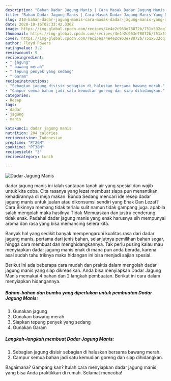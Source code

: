```yaml
---
description: "Bahan Dadar Jagung Manis | Cara Masak Dadar Jagung Manis Yang Mudah Dan Praktis"
title: "Bahan Dadar Jagung Manis | Cara Masak Dadar Jagung Manis Yang Mudah Dan Praktis"
slug: 210-bahan-dadar-jagung-manis-cara-masak-dadar-jagung-manis-yang-mudah-dan-praktis
date: 2020-10-16T02:33:42.336Z
image: https://img-global.cpcdn.com/recipes/4e4e2c963e78872b/751x532cq70/dadar-jagung-manis-foto-resep-utama.jpg
thumbnail: https://img-global.cpcdn.com/recipes/4e4e2c963e78872b/751x532cq70/dadar-jagung-manis-foto-resep-utama.jpg
cover: https://img-global.cpcdn.com/recipes/4e4e2c963e78872b/751x532cq70/dadar-jagung-manis-foto-resep-utama.jpg
author: Floyd Powers
ratingvalue: 3.2
reviewcount: 9
recipeingredient:
- " jagung"
- " bawang merah"
- " tepung penyek yang sedang"
- " Garam"
recipeinstructions:
- "Sebagian jagung disisir sebagian di haluskan bersama bawang merah."
- "Campur semua bahan jadi satu kemudian goreng dan siap dihidangkan."
categories:
- Resep
tags:
- dadar
- jagung
- manis

katakunci: dadar jagung manis 
nutrition: 204 calories
recipecuisine: Indonesian
preptime: "PT26M"
cooktime: "PT38M"
recipeyield: "3"
recipecategory: Lunch

---
```



![Dadar Jagung Manis](https://img-global.cpcdn.com/recipes/4e4e2c963e78872b/751x532cq70/dadar-jagung-manis-foto-resep-utama.jpg)


dadar jagung manis ini ialah santapan tanah air yang spesial dan wajib untuk kita coba. Cita rasanya yang lezat membuat siapa pun menantikan kehadirannya di meja makan.
Bunda Sedang mencari ide resep dadar jagung manis untuk jualan atau dikonsumsi sendiri yang Enak Dan Lezat? Cara Bikinnya memang tidak terlalu sulit namun tidak gampang juga. apabila salah mengolah maka hasilnya Tidak Memuaskan dan justru cenderung tidak enak. Padahal dadar jagung manis yang enak harusnya sih mempunyai aroma dan rasa yang bisa memancing selera kita.

Banyak hal yang sedikit banyak mempengaruhi kualitas rasa dari dadar jagung manis, pertama dari jenis bahan, selanjutnya pemilihan bahan segar, hingga cara membuat dan menghidangkannya. Tak perlu pusing kalau mau menyiapkan dadar jagung manis enak di mana pun anda berada, karena asal sudah tahu triknya maka hidangan ini bisa menjadi sajian spesial.




Berikut ini ada beberapa cara mudah dan praktis dalam mengolah dadar jagung manis yang siap dikreasikan. Anda bisa menyiapkan Dadar Jagung Manis memakai 4 bahan dan 2 langkah pembuatan. Berikut ini cara dalam menyiapkan hidangannya.

<!--inarticleads1-->

##### Bahan-bahan dan bumbu yang diperlukan untuk pembuatan Dadar Jagung Manis:

1. Gunakan  jagung
1. Gunakan  bawang merah
1. Siapkan  tepung penyek yang sedang
1. Gunakan  Garam




<!--inarticleads2-->

##### Langkah-langkah membuat Dadar Jagung Manis:

1. Sebagian jagung disisir sebagian di haluskan bersama bawang merah.
1. Campur semua bahan jadi satu kemudian goreng dan siap dihidangkan.




Bagaimana? Gampang kan? Itulah cara menyiapkan dadar jagung manis yang bisa Anda praktikkan di rumah. Selamat mencoba!
